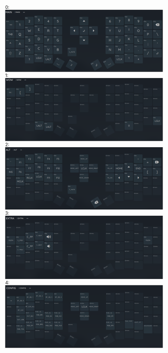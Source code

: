 0:
<img src="photos/0.png" >
1:
<img src="photos/1.png" >
2:
<img src="photos/2.png" >
3:
<img src="photos/3.png" >
4:
<img src="photos/4.png" >
